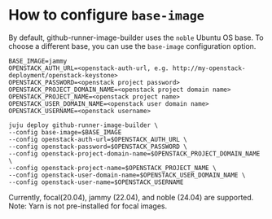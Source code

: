 # How to configure `base-image`

By default, github-runner-image-builder uses the `noble` Ubuntu OS base. To choose a different
base, you can use the `base-image` configuration option.

```
BASE_IMAGE=jammy
OPENSTACK_AUTH_URL=<openstack-auth-url, e.g. http://my-openstack-deployment/openstack-keystone>
OPENSTACK_PASSWORD=<openstack project password>
OPENSTACK_PROJECT_DOMAIN_NAME=<openstack project domain name>
OPENSTACK_PROJECT_NAME=<openstack project name>
OPENSTACK_USER_DOMAIN_NAME=<openstack user domain name>
OPENSTACK_USERNAME=<openstack username>

juju deploy github-runner-image-builder \
--config base-image=$BASE_IMAGE
--config openstack-auth-url=$OPENSTACK_AUTH_URL \
--config openstack-password=$OPENSTACK_PASSWORD \
--config openstack-project-domain-name=$OPENSTACK_PROJECT_DOMAIN_NAME \
--config openstack-project-name=$OPENSTACK_PROJECT_NAME \
--config openstack-user-domain-name=$OPENSTACK_USER_DOMAIN_NAME \
--config openstack-user-name=$OPENSTACK_USERNAME
```

Currently, focal(20.04), jammy (22.04), and noble (24.04) are supported.
Note: Yarn is not pre-installed for focal images.